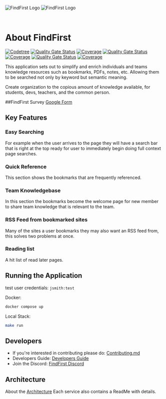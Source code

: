 ![FindFirst Logo](./docs/assets/images/findFirstlogo-light.png#gh-light-mode-only)
![FindFirst Logo](./docs/assets/images/findFirstlogo-dark.png#gh-dark-mode-only)

<br>

# About FindFirst

[![Codetree](https://codetree.com/images/managed-with-codetree.svg)](https://codetree.com/projects/7YRv)
[![Quality Gate Status](https://sonarcloud.io/api/project_badges/measure?project=findfirst_frontend&metric=alert_status)](https://sonarcloud.io/summary/new_code?id=findfirst_frontend)
[![Coverage](https://sonarcloud.io/api/project_badges/measure?project=findfirst_frontend&metric=coverage)](https://sonarcloud.io/summary/new_code?id=findfirst_frontend)
[![Quality Gate Status](https://sonarcloud.io/api/project_badges/measure?project=findfirst_server&metric=alert_status)](https://sonarcloud.io/summary/new_code?id=findfirst_server)
[![Coverage](https://sonarcloud.io/api/project_badges/measure?project=findfirst_server&metric=coverage)](https://sonarcloud.io/summary/new_code?id=findfirst_server)
[![Quality Gate Status](https://sonarcloud.io/api/project_badges/measure?project=findfirst_screenshot&metric=alert_status)](https://sonarcloud.io/summary/new_code?id=findfirst_screenshot)
[![Coverage](https://sonarcloud.io/api/project_badges/measure?project=findfirst_screenshot&metric=coverage)](https://sonarcloud.io/summary/new_code?id=findfirst_screenshot)

This application sets out to simplify and enrich individuals and teams
knowledge resources such as bookmarks, PDFs, notes, etc. Allowing them to be
searched not only by keyword but semantic meaning.

Create organization to the copious amount of knowledge available, for students,
devs, teachers, and the common person.

##FindFirst Survey
[Google Form](<https://forms.gle/FLUAwj8sUCWp96pt7>)
## Key Features

### Easy Searching

For example when the user arrives to the page they will have a search bar
that is right at the top ready for user to immediately begin doing
full context page searches.

### Quick Reference

This section shows the bookmarks that are frequently referenced.

### Team Knowledgebase

In this section the bookmarks become the welcome page for new member to share team
knowledge that is relevant to the team.

### RSS Feed from bookmarked sites

Many of the sites a user bookmarks they may also want an RSS feed from,
this solves two problems at once.

### Reading list

A hit list of read later pages.

## Running the Application

test user credentials:
`jsmith:test`

Docker:

```sh
docker compose up
```

Local Stack:

```sh
make run
```

## Developers

- If you're interested in contributing please do: [Contributing.md](/docs/CONTRIBUTING.md)
- Developers Guide: [Developers Guide](/docs/README.dev.md)
- Join the Discord: [FindFirst Discord](https://discord.gg/6rg8XdCHDH)

## Architecture

About the [Architecture](./docs/Architecture.md)
Each service also contains a ReadMe with details.
